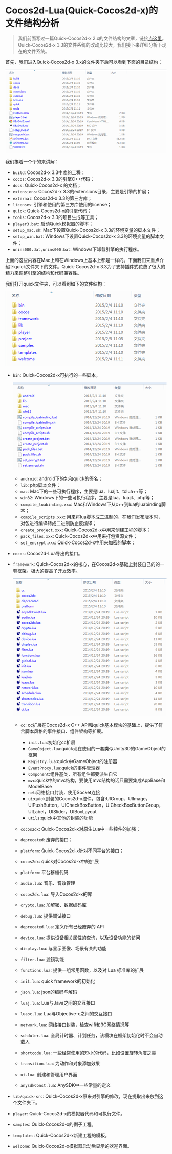 # Cocos2d-Lua(Quick-Cocos2d-x)的文件结构分析

> 我们前面写过一篇Quick-Cocos2d-x 2.x的文件结构的文章，链接[点这里](http://cn.cocos2d-x.org/tutorial/show?id=1138)。Quick-Cocos2d-x 3.3的文件系统的改动比较大，我们接下来详细分析下现在的文件系统。

首先，我们进入Quick-Cocos2d-x 3.x的文件夹下后可以看到下面的目录结构：

![](./res/files.png)

我们挨着一个个的来讲解：

* `build`: Cocos2d-x 3.3中库的工程；
* `cocos`: Cocos2d-x 3.3的引擎C++代码；
* `docs`: Quick-Cocos2d-x 的文档；
* `extensions`: Cocos2d-x 3.3的extensions目录，主要是引擎的扩展；
* `external`: Cocos2d-x 3.3的第三方库；
* `licenses`: 引擎和使用的第三方库使用的license；
* `quick`: Quick-Cocos2d-x的引擎代码；
* `tools`: Cocos2d-x 3.3的项目生成等工具；
* `player3.bat`: 启动Quick模拟器的脚本；
* `setup_mac.sh`: Mac下设置Quick-Cocos2d-x 3.3的环境变量的脚本文件；
* `setup_win.bat`: Windows下设置Quick-Cocos2d-x 3.3的环境变量的脚本文件；
* `unins000.dat,unins000.bat`: Windows下卸载引擎的执行程序。

上面的这些内容在Mac上和在Windows上基本上都是一样的。下面我们来重点介绍下quick文件夹下的文件。Quick-Cocos2d-x 3.3为了支持插件式花费了很大的精力来调整引擎的结构和代码兼容性。

我们打开quick文件夹，可以看到如下的文件结构：

![](./res/quick.png)

* `bin`: Quick-Cocos2d-x可执行的一些脚本。

    ![](./res/bin.png)

	- `android`: android下的包和quick的签名；
	- `lib`: php脚本文件；
	- `mac`: Mac下的一些可执行程序，主要是lua、luajit、tolua++等；
	- `win32`: Windows下的一些可执行程序，主要是lua、luajit、php等；
	- `compile_luabinding.xxx`: Mac和Windows下从c++到lua的luabinding脚本；
	- `compile_scripts.xxx`: 用来将lua脚本成二进制的，在我们发布版本时，对包进行编译转成二进制防止反编译；
	- `create_project.xxx`: Quick-Cocos2d-x中用来创建工程的脚本；
	- `pack_files.xxx`: Quick-Cocos2d-x中用来打包资源文件；
	- `set_encrypt.xxx`: Quick-Cocos2d-x中用来加密的脚本；

* `cocos`: Cocos2d-Lua导出的接口。
* `framework`: Quick-Cocos2d-x的核心，在Cocos2d-x基础上封装自己的的一套框架。极大的提高了开发效率。

	![](./res/framework.png)

	- `cc`: cc扩展在Cocos2d-x C++ API和quick基本模块的基础上，提供了符合脚本风格的事件接口、组件架构等扩展。

		+ `init.lua`:初始化cc扩展
        + `GameObject.lua`:quick现在使用的一套类似Unity3D的GameObject的框架
        + `Registry.lua`:quick中GameObject的注册器
        + `EventProxy.lua`:quick的事件管理器
        + `Component`:组件基类，所有组件都要派生自它
        + `mvc`:quick中的mvc结构，要使用mvc结构的话只需要集成AppBase和ModelBase
        + `net`:网络接口封装，使用Socket连接
        + `ui`:quick封装的Cocos2d-x控件，包含:UIGroup、UIImage，UIPushButton，UICheckBoxButton，UICheckBoxButtonGroup，UILabel，UISlider，UIBoxLayout
        + `utils`:quick中其他的封装的功能

	- `cocos2dx`: Quick-Cocos2d-x对原生Lua中一些控件的加强；
	- `deprecated`: 废弃的接口；
	- `platform`: Quick-Cocos2d-x针对不同平台的接口；
    - `cocos2dx`: quick对Cocos2d-x中的扩展
    - `platform`: 平台移植代码
    - `audio.lua`: 音乐、音效管理
    - `cocos2dx.lua`: 导入Cocos2d-x的库
    - `crypto.lua`: 加解密、数据编码库
    - `debug.lua`: 提供调试接口
    - `deprecated.lua`: 定义所有已经废弃的 API
    - `device.lua`: 提供设备相关属性的查询，以及设备功能的访问
    - `display.lua`: 与显示图像、场景有关的功能
    - `filter.lua`: 滤镜功能
    - `functions.lua`: 提供一组常用函数，以及对 Lua 标准库的扩展
    - `init.lua`: quick framework的初始化
    - `json.lua`: json的编码与解码
    - `luaj.lua`: Lua与Java之间的交互接口
    - `luaoc.lua`: Lua与Objective-c之间的交互接口
    - `network.lua`: 网络接口封装，检查wifi和3G网络情况等
    - `schduler.lua`: 全局计时器、计划任务，该模块在框架初始化时不会自动载入
    - `shortcode.lua`: 一些经常使用的短小的代码，比如设置旋转角度之类
    - `transition.lua`: 为动作和对象添加效果
    - `ui.lua`: 创建和管理用户界面
	- `anysdkConst.lua`: AnySDK中一些常量的定义

* `lib/quick-src`: Quick-Cocos2d-x原来对引擎的修改，现在提取出来放到这个文件夹下。
* `player`: Quick-Cocos2d-x的模拟器代码和可执行文件。
* `samples`: Quick-Cocos2d-x的例子工程。
* `templates`: Quick-Cocos2d-x新建工程的模板。
* `welcome`: Quick-Cocos2d-x模拟器启动后显示的欢迎界面。
